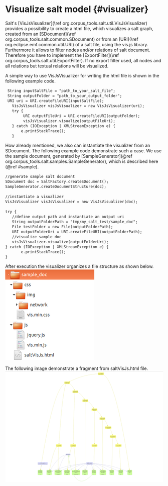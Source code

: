 Visualize salt model {#visualizer}
====


Salt's [VisJsVisualizer](\ref org.corpus_tools.salt.util.VisJsVisualizer) provides a possibility to create a html file, which visualizes a salt graph, created from an [SDocument](\ref org.corpus_tools.salt.common.SDocument) or from an [URI](\ref org.eclipse.emf.common.util.URI) of a salt file, using the vis.js library. Furthermore it allows to filter nodes and/or relations of salt document. Therefore you have to implement the [ExportFilter](\ref org.corpus_tools.salt.util.ExportFilter). If no export filter used, all nodes and all relations but textual relations will be visualized.

A simple way to use VisJsVisualizer for writing the html file is shown in the following example code.
 ~~~{.java} 
  String inputSaltFile = "path_to_your_salt_file"; 
  String outputFolder = "path_to_your_output_folder";
  URI uri = URI.createFileURI(inputSaltFile);
 	VisJsVisualizer visJsVisualizer = new VisJsVisualizer(uri);
 	try {
 		 URI outputFileUri = URI.createFileURI(outputFolder);
 		 visJsVisualizer.visualize(outputFileUri);
 	} catch (IOException | XMLStreamException e) { 
 		e.printStackTrace();
 	}
 
~~~

How already mentioned, we also can instantiate the visualizer from an SDocument. The following example code demonstrate such a case. We use the sample document, generated by [SampleGenerator](@ref org.corpus_tools.salt.samples.SampleGenerator), which is described here (@ref #sample).

 ~~~{.java} 
//generate sample salt document
SDocument doc = SaltFactory.createSDocument();
SampleGenerator.createDocumentStructure(doc);
	
//instantiate a visualizer
VisJsVisualizer visJsVisualizer = new VisJsVisualizer(doc);

try { 
	//define output path and instantiate an output uri
	String outputFolderPath = "tmp/my_salt_test/sample_doc";
	File testFolder = new File(outputFolderPath);
	URI outputFolderUri = URI.createFileURI(outputFolderPath);		
	//visualize sample doc
	visJsVisualizer.visualize(outputFolderUri);
} catch (IOException | XMLStreamException e) { 
 		e.printStackTrace();
}
~~~

After execution the visualizer organizes a file structure as shown below.
![l](./images/file_tree.png)

The following image demonstrate a fragment from saltVisJs.html file.
![l](./images/sample_doc_view.png)

